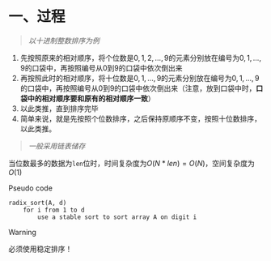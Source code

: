 # 一、过程

>*以十进制整数排序为例*

1. 先按照原来的相对顺序，将个位数是$0,1,2,\dots,9$的元素分别放在编号为$0,1,\ldots,9$的口袋中，再按照编号从0到9的口袋中依次倒出来
2. 再按照此时的相对顺序，将十位数是$0,1,\ldots,9$的元素分别放在编号为$0,1,\ldots,9$的口袋中，再按照编号从0到9的口袋中依次倒出来（注意，放到口袋中时，**口袋中的相对顺序要和原有的相对顺序一致**）
3. 以此类推，直到排序完毕
4. 简单来说，就是先按照个位数排序，之后保持原顺序不变，按照十位数排序，以此类推。

>*一般采用链表储存*

当位数最多的数据为`len`位时，时间复杂度为$O(N*len)=O(N)$，空间复杂度为$O(1)$

Pseudo code
```text
radix_sort(A, d)
	for i from 1 to d
		use a stable sort to sort array A on digit i
```

>[!warning] 
>必须使用稳定排序！
